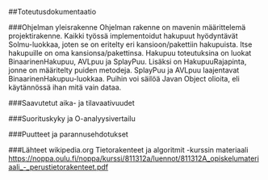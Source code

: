 ##Toteutusdokumentaatio

###Ohjelman yleisrakenne
Ohjelman rakenne on mavenin määrittelemä projektirakenne. Kaikki työssä 
implementoidut hakupuut hyödyntävät Solmu-luokkaa, joten se on eritelty eri kansioon/pakettiin hakupuista.
Itse hakupuille on oma kansionsa/pakettinsa. Hakupuu toteutuksina on luokat 
BinaarinenHakupuu, AVLpuu ja SplayPuu. Lisäksi on HakupuuRajapinta, jonne on
määritelty puiden metodeja. SplayPuu ja AVLpuu laajentavat BinaarinenHakupuu-luokkaa.
Puihin voi säilöä Javan Object olioita, eli käytännössä ihan mitä vain dataa.

###Saavutetut aika- ja tilavaativuudet

###Suorituskyky ja O-analyysivertailu

###Puutteet ja parannusehdotukset

###Lähteet
wikipedia.org
Tietorakenteet ja algoritmit -kurssin materiaali
https://noppa.oulu.fi/noppa/kurssi/811312a/luennot/811312A_opiskelumateriaali_-_perustietorakenteet.pdf
